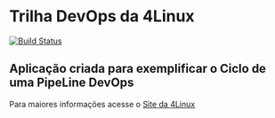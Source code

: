 # Trilha DevOps da 4Linux

<!-- Altere a Flag abaixo com sua URL do Travis -->
[![Build Status](https://travis-ci.org/wecard/DevOpsLab-HelloWorld.svg?branch=master)](https://travis-ci.org/wecard/DevOpsLab-HelloWorld)

## Aplicação criada para exemplificar o Ciclo de uma PipeLine DevOps


Para maiores informações acesse o [Site da 4Linux](https://www.4linux.com.br/cursos/devops)
